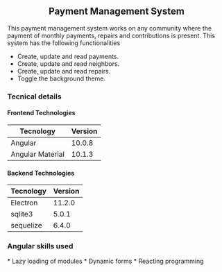 <h2 align="center">Payment Management System</h2>

<p>This payment management system works on any community where the payment of monthly payments, repairs and contributions is present. 
This system has the following functionalities </p>

* Create, update and read payments.
* Create, update and read neighbors.
* Create, update and read repairs.
* Toggle the background theme.

<h3><b>Tecnical details</b></h3>

<h4>Frontend Technologies</h4>

Tecnology  | Version
------------- | -------------
Angular | 10.0.8
Angular Material | 10.1.3

<h4>Backend Technologies</h4>

Tecnology  | Version
------------- | -------------
Electron | 11.2.0
sqlite3 | 5.0.1
sequelize | 6.4.0

<h3><b>Angular skills used</b></h3>
* Lazy loading of modules
* Dynamic forms
* Reacting programming
